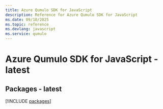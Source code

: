 ```yaml
---
title: Azure Qumulo SDK for JavaScript
description: Reference for Azure Qumulo SDK for JavaScript
ms.date: 09/10/2025
ms.topic: reference
ms.devlang: javascript
ms.service: qumulo
---
```

# Azure Qumulo SDK for JavaScript - latest
## Packages - latest
[!INCLUDE [packages](qumulo-index.md)]